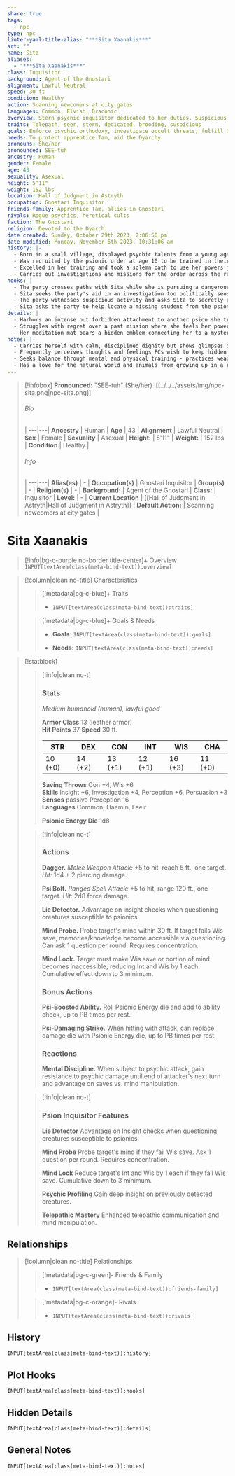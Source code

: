 ```yaml
---
share: true
tags:
  - npc
type: npc
linter-yaml-title-alias: "***Sita Xaanakis***"
art: ""
name: Sita
aliases:
  - "***Sita Xaanakis***"
class: Inquisitor
background: Agent of the Gnostari
alignment: Lawful Neutral
speed: 30 ft
condition: Healthy
action: Scanning newcomers at city gates
languages: Common, Elvish, Draconic
overview: Stern psychic inquisitor dedicated to her duties. Suspicious and intolerant of rogue magic and heretical beliefs.
traits: Telepath, seer, stern, dedicated, brooding, suspicious
goals: Enforce psychic orthodoxy, investigate occult threats, fulfill Gnostari duties
needs: To protect apprentice Tam, aid the Dyarchy
pronouns: She/her
pronounced: SEE-tuh
ancestry: Human
gender: Female
age: 43
sexuality: Asexual
height: 5'11"
weight: 152 lbs
location: Hall of Judgment in Astryth
occupation: Gnostari Inquisitor
friends-family: Apprentice Tam, allies in Gnostari
rivals: Rogue psychics, heretical cults
faction: The Gnostari
religion: Devoted to the Dyarch
date created: Sunday, October 29th 2023, 2:06:50 pm
date modified: Monday, November 6th 2023, 10:31:06 am
history: |-
  - Born in a small village, displayed psychic talents from a young age
  - Was recruited by the psionic order at age 10 to be trained in their monastery
  - Excelled in her training and took a solemn oath to use her powers justly as an Inquisitor
  - Carries out investigations and missions for the order across the realm
hooks: |
  - The party crosses paths with Sita while she is pursuing a dangerous fugitive
  - Sita seeks the party's aid in an investigation too politically sensitive for the order to be directly involved
  - The party witnesses suspicious activity and asks Sita to secretly probe a local noble's mind
  - Sita asks the party to help locate a missing student from the psionic order
details: |
  - Harbors an intense but forbidden attachment to another psion she trained with
  - Struggles with regret over a past mission where she feels her powers were misused
  - Her meditation mat bears a hidden emblem connecting her to a mysterious benefactor
notes: |-
  - Carries herself with calm, disciplined dignity but shows glimpses of humor when among friends.
  - Frequently perceives thoughts and feelings PCs wish to keep hidden
  - Seeks balance through mental and physical training - practices weapon forms daily
  - Has a love for the natural world and animals from growing up in a rural area
---
```




> [!infobox] 
> **Pronounced:**  "SEE-tuh" (She/her)
> ![[../../../assets/img/npc-sita.png|npc-sita.png]]
> ###### Bio
>  |
> ---|---|
> **Ancestry** | Human |
> **Age** | 43 |
> **Alignment** | Lawful Neutral |
> **Sex** | Female |
> **Sexuality** | Asexual |
> **Height:**  | 5'11" |
> **Weight:** | 152 lbs |
> **Condition** | Healthy |
> ###### Info
>  |
> ---|---|
> **Alias(es)** | \- |
> **Occupation(s)** | Gnostari Inquisitor |
> **Group(s)** | \- |
> **Religion(s)** | \- |
> **Background:** | Agent of the Gnostari |
> **Class:** | Inquisitor |
>**Level:** | \- |
> **Current Location** | [[Hall of Judgment in Astryth|Hall of Judgment in Astryth]] |
> **Default Action:** | Scanning newcomers at city gates |

# **Sita Xaanakis**
>[!info|bg-c-purple no-border title-center]+ Overview
>`INPUT[textArea(class(meta-bind-text)):overview]`

>[!column|clean no-title] Characteristics
>> [!metadata|bg-c-blue]+ Traits
>> - `INPUT[textArea(class(meta-bind-text)):traits]`
>
>> [!metadata|bg-c-blue]+ Goals & Needs
>>  - **Goals:** 
>>  `INPUT[textArea(class(meta-bind-text)):goals]`
>>   
>>  - **Needs:** 
>>  `INPUT[textArea(class(meta-bind-text)):needs]`

> [!statblock]
>> [!info|clean no-t]
> > ### Stats 
> > *Medium humanoid (human), lawful good*
> > 
> > **Armor Class** 13 (leather armor)    
> > **Hit Points** 37
> > **Speed** 30 ft.
> > 
> > | STR    | DEX     | CON     | INT     | WIS     | CHA     |
> > |--------|---------|---------|---------|---------|---------|
> > | 10 (+0) | 14 (+2) | 13 (+1) | 12 (+1) | 16 (+3) | 11 (+0) |
> > 
> > **Saving Throws** Con +4, Wis +6  
> > **Skills** Insight +6, Investigation +4, Perception +6, Persuasion +3   
> > **Senses** passive Perception 16  
> > **Languages** Common, Haemin, Faeir 
> > 
> > **Psionic Energy Die** 1d8
> > 
> 
>> [!info|clean no-t]
> > ### Actions
> > 
> > **Dagger.** *Melee Weapon Attack:* +5 to hit, reach 5 ft., one target. *Hit:* 1d4 + 2 piercing damage.
> > 
> > **Psi Bolt.** *Ranged Spell Attack:* +5 to hit, range 120 ft., one target. *Hit:* 2d8 force damage.
> > 
> > **Lie Detector.** Advantage on insight checks when questioning creatures susceptible to psionics.
> > 
> > **Mind Probe.** Probe target's mind within 30 ft. If target fails Wis save, memories/knowledge become accessible via questioning. Can ask 1 question per round. Requires concentration.
> > 
> > **Mind Lock.** Target must make Wis save or portion of mind becomes inaccessible, reducing Int and Wis by 1 each. Cumulative effect down to 3 minimum.
> > 
> > ### Bonus Actions
> > 
> > **Psi-Boosted Ability.** Roll Psionic Energy die and add to ability check, up to PB times per rest.
> > 
> > **Psi-Damaging Strike.** When hitting with attack, can replace damage die with Psionic Energy die, up to PB times per rest.
> > 
> > ### Reactions
> > 
> > **Mental Discipline.** When subject to psychic attack, gain resistance to psychic damage until end of attacker's next turn and advantage on saves vs. mind manipulation.
> > 
> 
>> [!info|clean no-t]
> > ### Psion Inquisitor Features
> > 
> > **Lie Detector** Advantage on Insight checks when questioning creatures susceptible to psionics.
> > 
> > **Mind Probe** Probe target's mind if they fail Wis save. Ask 1 question per round. Requires concentration. 
> > 
> > **Mind Lock** Reduce target's Int and Wis by 1 each if they fail Wis save. Cumulative down to 3 minimum.
> > 
> > **Psychic Profiling** Gain deep insight on previously detected creatures.
> > 
> > **Telepathic Mastery** Enhanced telepathic communication and mind manipulation.


## Relationships
>[!column|clean no-title] Relationships
>> [!metadata|bg-c-green]- Friends & Family
>> - `INPUT[textArea(class(meta-bind-text)):friends-family]`
>
>> [!metadata|bg-c-orange]- Rivals
>> - `INPUT[textArea(class(meta-bind-text)):rivals]`

## History

`INPUT[textArea(class(meta-bind-text)):history]`

## Plot Hooks

`INPUT[textArea(class(meta-bind-text)):hooks]`

## Hidden Details

`INPUT[textArea(class(meta-bind-text)):details]`

## General Notes

`INPUT[textArea(class(meta-bind-text)):notes]`
